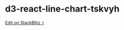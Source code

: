 # d3-react-line-chart-tskvyh

[Edit on StackBlitz ⚡️](https://stackblitz.com/edit/d3-react-line-chart-tskvyh)